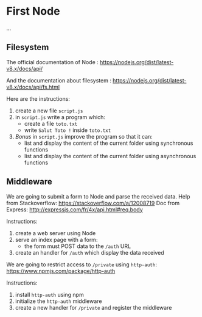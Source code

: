 # First Node

...

## Filesystem

The official documentation of Node : https://nodejs.org/dist/latest-v8.x/docs/api/

And the documentation about filesystem : https://nodejs.org/dist/latest-v8.x/docs/api/fs.html

Here are the instructions:

1. create a new file `script.js`
2. in `script.js` write a program which:
    - create a file `toto.txt`
    - write `Salut Toto !` inside `toto.txt`
3. _Bonus_ in `script.js` improve the program so that it can:
    - list and display the content of the current folder using synchronous functions
    - list and display the content of the current folder using asynchronous functions

## Middleware

We are going to submit a form to Node and parse the received data.
Help from Stackoverflow: https://stackoverflow.com/a/12008719
Doc from Express: http://expressjs.com/fr/4x/api.html#req.body

Instructions:

1. create a web server using Node
2. serve an index page with a form:
    - the form must POST data to the `/auth` URL
3. create an handler for `/auth` which display the data received

We are going to restrict access to `/private` using
`http-auth`: https://www.npmjs.com/package/http-auth

Instructions:

1. install `http-auth` using npm
2. initialize the `http-auth` middleware
3. create a new handler for `/private` and register the middleware


